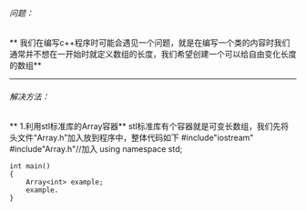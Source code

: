 ###### 问题：
** 我们在编写c++程序时可能会遇见一个问题，就是在编写一个类的内容时我们通常并不想在一开始时就定义数组的长度，我们希望创建一个可以给自由变化长度的数组**

---

###### 解决方法：
** 1.利用stl标准库的Array容器**
stl标准库有个容器就是可变长数组，我们先将头文件“Array.h”加入放到程序中，整体代码如下
	#include"iostream"
	#include"Array.h"//加入
	using namespace std;
	
	int main()
	{
		Array<int> example;
		example.
	}
